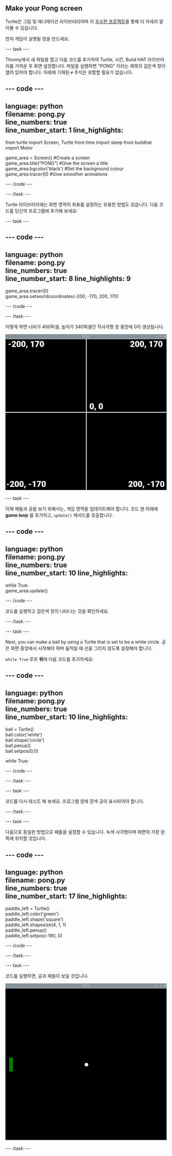## Make your Pong screen

Turtle은 그림 및 애니메이션 라이브러리이며 이 [우수한 프로젝트](https://projects.raspberrypi.org/en/projects/turtle-race)를 통해 더 자세히 알아볼 수 있습니다.


먼저 게임이 실행될 창을 만드세요.

--- task ---

Thonny에서 새 파일을 열고 다음 코드를 추가하여 Turtle, 시간, Build HAT 라이브러리를 가져온 후 화면 설정합니다. 파일을 실행하면 "PONG" 이라는 제목의 검은색 창이 열려 있어야 합니다. 아래에 기재된 `#` 주석은 포함할 필요가 없습니다.

--- code ---
---
language: python   
filename: pong.py   
line_numbers: true   
line_number_start: 1
line_highlights:
---

from turtle import Screen, Turtle from time import sleep from buildhat import Motor

game_area = Screen() #Create a screen   
game_area.title("PONG") #Give the screen a title   
game_area.bgcolor('black') #Set the background colour   
game_area.tracer(0) #Give smoother animations

--- /code ---

--- /task ---

Turtle 라이브러리에는 화면 영역의 좌표를 설정하는 유용한 방법도 있습니다. 다음 코드를 당신의 프로그램에 추가해 보세요:

--- task ---

--- code ---
---
language: python   
filename: pong.py   
line_numbers: true   
line_number_start: 8
line_highlights: 9
---

game_area.tracer(0)   
game_area.setworldcoordinates(-200, -170, 200, 170)

--- /code ---

--- /task ---

이렇게 하면 너비가 400픽셀, 높이가 340픽셀인 직사각형 창 중앙에 0이 생성됩니다.

![각 모서리와 중앙의 좌표를 보여주는 게임 창의 스크린샷 왼쪽 위는 -200,170, 오른쪽 위는 200,170, 왼쪽 아래는 -200,-170, 오른쪽 아래는 200,-170 입니다. 중심은 0,0 입니다.](images/coords.png)

--- task ---

이제 패들과 공을 보기 위해서는, 게임 영역을 업데이트해야 합니다. 코드 맨 아래에 **game loop** 를 추가하고, `update()` 메서드를 호출합니다.

--- code ---
---
language: python   
filename: pong.py   
line_numbers: true   
line_number_start: 10
line_highlights:
---

while True:   
game_area.update()

--- /code ---

코드를 실행하고 검은색 창이 나타나는 것을 확인하세요.

--- /task ---

--- task ---

Next, you can make a ball by using a Turtle that is set to be a white circle. 공은 화면 중앙에서 시작해야 하며 움직일 때 선을 그리지 않도록 설정해야 합니다.

`while True` 루프 **위**에 다음 코드를 추가하세요:

--- code ---
---
language: python   
filename: pong.py   
line_numbers: true   
line_number_start: 10
line_highlights:
---

ball = Turtle()   
ball.color('white')   
ball.shape('circle')   
ball.penup()   
ball.setpos(0,0)

while True:

--- /code ---

--- /task ---

--- task ---

코드를 다시 테스트 해 보세요. 프로그램 창에 흰색 공이 표시되어야 합니다.

--- /task ---

--- task ---

다음으로 동일한 방법으로 패들을 설정할 수 있습니다. 녹색 사각형이며 화면의 가장 왼쪽에 위치할 것입니다.

--- code ---
---
language: python   
filename: pong.py   
line_numbers: true   
line_number_start: 17
line_highlights:
---

paddle_left = Turtle()   
paddle_left.color('green')   
paddle_left.shape('square')   
paddle_left.shapesize(4, 1, 1)   
paddle_left.penup()   
paddle_left.setpos(-190, 0)

--- /code ---

--- /task ---

--- task ---

코드를 실행하면, 공과 패들이 보일 것입니다.

![검은 창 중앙에 흰색 공이 있고 맨 왼쪽에 녹색 패들이 있습니다.](images/pong_static.png)

--- /task ---
